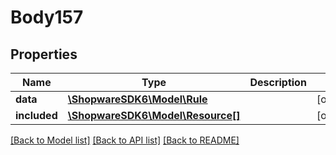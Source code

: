 # Body157

## Properties
Name | Type | Description | Notes
------------ | ------------- | ------------- | -------------
**data** | [**\ShopwareSDK6\Model\Rule**](Rule.md) |  | [optional] 
**included** | [**\ShopwareSDK6\Model\Resource[]**](Resource.md) |  | [optional] 

[[Back to Model list]](../../README.md#documentation-for-models) [[Back to API list]](../../README.md#documentation-for-api-endpoints) [[Back to README]](../../README.md)

